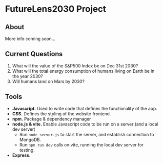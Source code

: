 # FutureLens2030 Project

## About

More info coming soon...

## Current Questions

1. What will the value of the S&P500 Index be on Dec 31st 2030?
2. What will the total energy consumption of humans living on Earth be in the year 2030?
3. Will humans land on Mars by 2030?

## Tools

 - **Javascript.** Used to write code that defines the functionality of the app.
 - **CSS.** Defines the styling of the website frontend.
 - **npm.** Package & dependency manager
 - **node.js & vite.** Enable Javascript code to be run on a server (and a local dev server)
    - Run `node server.js` to start the server, and establish connection to MongoDB.
    - Run `npm run dev` calls on vite, running the local dev server for testing.
 - **Express.**

